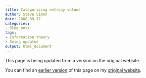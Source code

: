 ```yaml
---
title: Categorizing entropy values
author: Steve Simon
date: 2008-09-17
categories:
- Blog post
tags:
- Information theory
- Being updated
output: html_document
---
```


This page is being updated from a version on the original website.

<!---More--->


You can find an [earlier version][sim1] of this page on my [original website][sim2].

[sim1]: http://www.pmean.com/08/CategorizingEntropy.html
[sim2]: http://www.pmean.com/original_site.html
